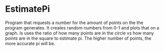 # EstimatePi

Program that requests a number for the amount of points on the the program generates. It creates random numbers from 0-1 and plots that on a graph. Is uses the ratio of how many points are in the circle vs how many points are in the square to estimate pi. The higher number of points, the more accurate pi will be.
